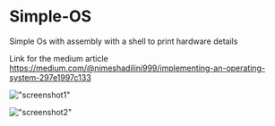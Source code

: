# Simple-OS
Simple Os with assembly with a shell to print hardware details

Link for the medium article
https://medium.com/@nimeshadilini999/implementing-an-operating-system-297e1997c133

!["screenshot1"](https://github.com/EANimesha/Simple-OS/edit/master/s1.png)

!["screenshot2"](https://github.com/EANimesha/Simple-OS/edit/master/s2.png)
